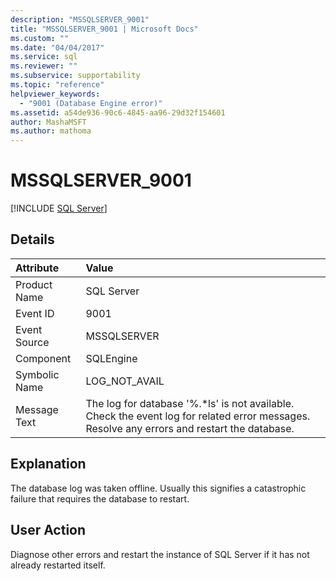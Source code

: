 ```yaml
---
description: "MSSQLSERVER_9001"
title: "MSSQLSERVER_9001 | Microsoft Docs"
ms.custom: ""
ms.date: "04/04/2017"
ms.service: sql
ms.reviewer: ""
ms.subservice: supportability
ms.topic: "reference"
helpviewer_keywords: 
  - "9001 (Database Engine error)"
ms.assetid: a54de936-90c6-4845-aa96-29d32f154601
author: MashaMSFT
ms.author: mathoma
---
```

# MSSQLSERVER_9001
 [!INCLUDE [SQL Server](../../includes/applies-to-version/sqlserver.md)]
  
## Details  
  
| Attribute | Value |  
| :-------- | :---- |  
|Product Name|SQL Server|  
|Event ID|9001|  
|Event Source|MSSQLSERVER|  
|Component|SQLEngine|  
|Symbolic Name|LOG_NOT_AVAIL|  
|Message Text|The log for database '%.*ls' is not available. Check the event log for related error messages. Resolve any errors and restart the database.|  
  
## Explanation  
The database log was taken offline. Usually this signifies a catastrophic failure that requires the database to restart.  
  
## User Action  
Diagnose other errors and restart the instance of SQL Server if it has not already restarted itself.  
  
